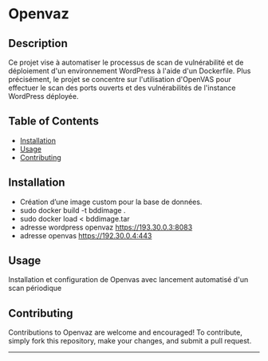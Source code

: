 # Openvaz

## Description

Ce projet vise à automatiser le processus de scan de vulnérabilité et de déploiement d'un environnement WordPress à l'aide d'un Dockerfile. Plus précisément, le projet se concentre sur l'utilisation d'OpenVAS pour effectuer le scan des ports ouverts et des vulnérabilités de l'instance WordPress déployée.

## Table of Contents

- [Installation](#installation)
- [Usage](#usage)
- [Contributing](#contributing)

## Installation

- Création d’une image custom pour la base de données.
- sudo docker build -t bddimage .
- sudo docker load < bddimage.tar
- adresse wordpress openvaz https://193.30.0.3:8083 
- adresse openvas https://192.30.0.4:443

## Usage

Installation et configuration de Openvas avec lancement automatisé d'un scan périodique


## Contributing

Contributions to Openvaz are welcome and encouraged! To contribute, simply fork this repository, make your changes, and submit a pull request.

---
